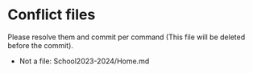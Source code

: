# Conflict files
Please resolve them and commit per command (This file will be deleted before the commit).
- Not a file: School2023-2024/Home.md